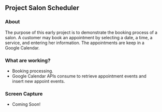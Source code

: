 ## Project Salon Scheduler

### About
The purpose of this early project is to demonstrate the booking process of a salon.  A customer may book an appointment
by selecting a date, a time, a service, and entering her information. The appointments are keep in a Google Calendar.

### What are working?
* Booking processing.
* Google Calendar APIs consume to retrieve appointment events and insert new appoint events.

### Screen Capture
* Coming Soon!

